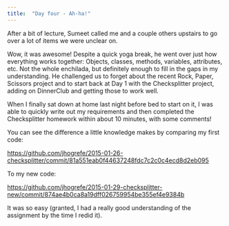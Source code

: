 ```yaml
---
title:  "Day four - Ah-ha!"
---
```


After a bit of lecture, Sumeet called me and a couple others upstairs to go over a lot of items we were unclear on.

Wow, it was awesome! Despite a quick yoga break, he went over just how everything works together: Objects, classes, methods, variables, attributes, etc. Not the whole enchilada, but definitely enough to fill in the gaps in my understanding. He challenged us to forget about the recent Rock, Paper, Scissors project and to start back at Day 1 with the Checksplitter project, adding on DinnerClub and getting those to work well.

When I finally sat down at home last night before bed to start on it, I was able to quickly write out my requirements and then completed the Checksplitter homework within about 10 minutes, with some comments!

You can see the difference a little knowledge makes by comparing my first code:

https://github.com/jhogrefe/2015-01-26-checksplitter/commit/81a551eab0f44637248fdc7c2c0c4ecd8d2eb095

To my new code:

https://github.com/jhogrefe/2015-01-29-checksplitter-new/commit/874ae4b0ca8a19dff026759954be355ef4e9384b

It was so easy (granted, I had a really good understanding of the assignment by the time I redid it).